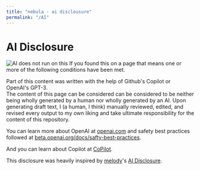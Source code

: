 ```yaml
---
title: "nebula - ai disclousure"
permalink: "/AI"
---
```


# AI Disclosure
![AI does not run on this](/static/aiComputer.png)
If you found this on a page that means one or more of the following conditions have been met.

Part of this content was written with the help of Github's Copilot or OpenAI's GPT-3.  
The content of this page can be considered can be considered to be neither being wholly generated by a human nor wholly generated by an AI. Upon generating draft text, I (a human, I think) manually reviewed, edited, and revised every output to my own liking and take ultimate responsibility for the content of this repository.

You can learn more about OpenAI at [openai.com](https://openai.com/) and safety best practices followed at [beta.openai.org/docs/safty-best-practices](https://beta.openai.com/docs/safety-best-practices).

And you can learn about Copilot at [CoPilot](https://copilot.github.com/).

This disclosure was heavily inspired by [melody](https://melody.dev)'s [AI Disclosure](https://melody.dev/ai/).